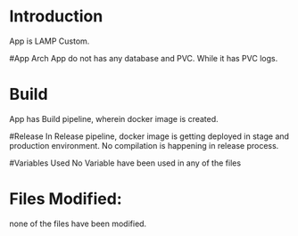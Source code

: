 # Introduction 
App is LAMP Custom. 

#App Arch
App do not has any database and PVC. While it has PVC logs. 

# Build 
App has Build pipeline, wherein docker image is created.

#Release
In Release pipeline, docker image is getting deployed in stage and production environment. 
No compilation is happening in release process. 

#Variables Used
No Variable have been used in any of the files

# Files Modified: 
none of the files have been modified. 